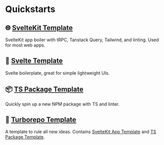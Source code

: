 # Quickstarts

## 🌐 [SvelteKit Template](https://github.com/qudo-code/template--sveltekit)
SvelteKit app boiler with tRPC, Tanstack Query, Tailwind, and linting. Used for most web apps.

## 📱 [Svelte Template](https://github.com/qudo-code/template--svelte)
Svelte boilerplate, great for simple lightweight UIs.

## 📦 [TS Package Template](https://github.com/qudo-code/template--package)
Quickly spin up a new NPM package with TS and linter.

## 🚀 [Turborepo Template](https://github.com/qudo-code/template--turborepo)
A template to rule all new ideas. Contains [SvelteKit App Template](https://github.com/qudo-code/template--sveltekit) and [TS Package Template](https://github.com/qudo-code/template--package).
